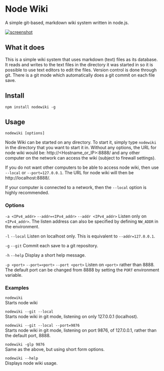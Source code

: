 # Node Wiki

A simple git-based, markdown wiki system written in node.js.

[![screenshot](https://raw.github.com/benhutchins/nodewiki/master/static/screenshot.jpg)](http://github.com/benhutchins/nodewiki)
## What it does

This is a simple wiki system that uses markdown (text) files as its
database. It reads and writes to the text files in the directory it was
started in so it is possible to use text editors to edit the files.
Version control is done through git. There is a git mode which
automatically does a git commit on each file save.


## Install

    npm install nodewiki -g


## Usage

    nodewiki [options]

Node Wiki can be started on any directory. To start it, simply type
`nodewiki` in the directory that you want to start it in. Without any
options, the URL for node wiki would be: http://<Hostname_or_IP>:8888/
and any other computer on the network can access the wiki (subject to
firewall settings).

If you do not want other computers to be able to access node wiki, then
use `--local` or `--port=127.0.0.1`. The URL for node wiki will then be
http://localhost:8888/.

If your computer is connected to a network, then the `--local` option is
highly recommended.


### Options
`-a <IPv4_addr>`
`--addr=<IPv4_addr>`
`--addr <IPv4_addr>`
Listen only on `<IPv4_addr>`. The listen address can also be specified by defining `NW_ADDR` in the environment.

`-l`
`--local`
Listen on localhost only. This is equivalent to `--addr=127.0.0.1`.

`-g`
`--git`
Commit each save to a git repository.

`-h`
`--help`
Display a short help message.

`-p <port>`
`--port=<port>`
`--port <port>`
Listen on `<port>` rather than 8888. The default port can be changed
from 8888 by setting the `PORT` environment variable.

### Examples

`nodewiki`  
Starts node wiki

`nodewiki --git --local`  
Starts node wiki in git mode, listening on only 127.0.0.1 (localhost).

`nodewiki --git --local --port=9876`  
Starts node wiki in git mode, listening on port 9876, of 127.0.0.1,
rather than the default port, 8888.

`nodewiki -glp 9876`  
Same as the above, but using short form options.

`nodewiki --help`  
Displays node wiki usage.
